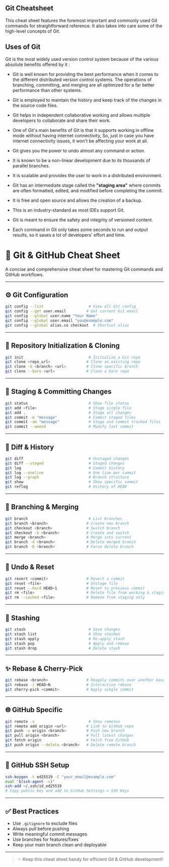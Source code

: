 Git Cheatsheet
--------------

This cheat sheet features the foremost important and commonly used Git commands for straightforward reference. It also takes into care some of the high-level concepts of Git. 

Uses of Git
-----------

Git is the most widely used version control system because of the various absolute benefits offered by it :

*   Git is well known for providing the best performance when it comes to the different distributed version control systems. The operations of branching, committing, and merging are all optimized for a far better performance than other systems.
    
*   Git is employed to maintain the history and keep track of the changes in the source code files.
    
*   Git helps in independent collaborative working and allows multiple developers to collaborate and share their work.
    
*   One of Git's main benefits of Git is that it supports working in offline mode without having internet connectivity, So, just in case you have internet connectivity issues, it won't be affecting your work at all.
    
*   Git gives you the power to undo almost any command or action.
    
*   It is known to be a non-linear development due to its thousands of parallel branches.
    
*   It is scalable and provides the user to work in a distributed environment.
    
*   Git has an intermediate stage called the **"staging area"** where commits are often formatted, edited, and modified before completing the commit.
    
*   It is free and open source and allows the creation of a backup.
    
*   This is an industry-standard as most IDEs support Git.
    
*   Git is meant to ensure the safety and integrity of versioned content.
    
*   Each command in Git only takes some seconds to run and output results, so it saves a lot of developers' effort and time.

# 🧠 Git & GitHub Cheat Sheet

A concise and comprehensive cheat sheet for mastering Git commands and GitHub workflows.

---

## ⚙️ Git Configuration
```bash
git config --list                    # View all Git config
git config --get user.email         # Get current Git email
git config --global user.name "Your Name"
git config --global user.email "you@example.com"
git config --global alias.co checkout  # Shortcut alias
```

---

## 📁 Repository Initialization & Cloning
```bash
git init                             # Initialize a Git repo
git clone <repo_url>                # Clone an existing repo
git clone -b <branch> <url>         # Clone specific branch
git clone --bare <url>              # Clone a bare repo
```

---

## 📝 Staging & Committing Changes
```bash
git status                           # Show file status
git add <file>                       # Stage single file
git add .                            # Stage all changes
git commit -m "message"              # Commit staged files
git commit -am "message"             # Stage and commit tracked files
git commit --amend                   # Modify last commit
```

---

## 🧾 Diff & History
```bash
git diff                             # Unstaged changes
git diff --staged                    # Staged changes
git log                              # Commit history
git log --oneline                    # One line per commit
git log --graph                      # Branch structure
git show                             # Show specific commit
git reflog                           # History of HEAD
```

---

## 🌿 Branching & Merging
```bash
git branch                           # List branches
git branch <branch>                 # Create new branch
git checkout <branch>               # Switch branch
git checkout -b <branch>            # Create and switch
git merge <branch>                  # Merge into current
git branch -d <branch>              # Delete merged branch
git branch -D <branch>              # Force delete branch
```

---

## 🔄 Undo & Reset
```bash
git revert <commit>                 # Revert a commit
git reset <file>                    # Unstage file
git reset --hard HEAD~1             # Reset to previous commit
git rm <file>                       # Delete file from working & staging
git rm --cached <file>              # Remove from staging only
```

---

## 🧳 Stashing
```bash
git stash                            # Save changes
git stash list                       # Show stashes
git stash apply                      # Re-apply stash
git stash pop                        # Apply and remove
git stash drop                       # Delete stash
```

---

## ✨ Rebase & Cherry-Pick
```bash
git rebase <branch>                 # Reapply commits over another base
git rebase -i HEAD~N                # Interactive rebase
git cherry-pick <commit>            # Apply single commit
```

---

## 🌐 GitHub Specific
```bash
git remote -v                        # Show remotes
git remote add origin <url>         # Link to GitHub repo
git push -u origin <branch>         # Push new branch
git pull origin <branch>            # Pull latest changes
git fetch origin                    # Fetch from GitHub
git push origin --delete <branch>   # Delete remote branch
```

---

## 🔐 GitHub SSH Setup
```bash
ssh-keygen -t ed25519 -C "your_email@example.com"
eval "$(ssh-agent -s)"
ssh-add ~/.ssh/id_ed25519
# Copy public key and add to GitHub Settings > SSH Keys
```

---

## ✅ Best Practices
- Use `.gitignore` to exclude files
- Always pull before pushing
- Write meaningful commit messages
- Use branches for features/fixes
- Keep your main branch clean and deployable

---

> ✨ Keep this cheat sheet handy for efficient Git & GitHub development!
